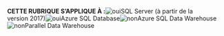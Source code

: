 <Token>**CETTE RUBRIQUE S’APPLIQUE À :**![oui](media/yes.png)SQL Server (à partir de la version 2017)![oui](media/yes.png)Azure SQL Database![non](media/no.png)Azure SQL Data Warehouse![non](media/no.png)Parallel Data Warehouse </Token>

